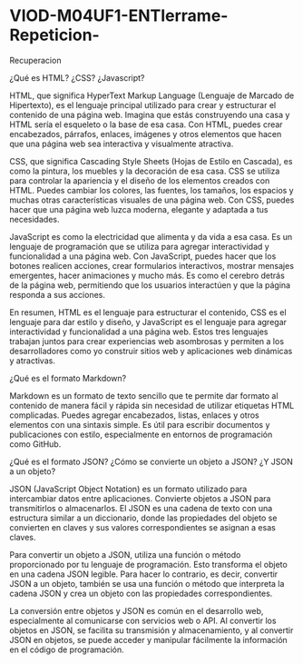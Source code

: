 # VIOD-M04UF1-ENTIerrame-Repeticion-
Recuperacion

¿Qué es HTML? ¿CSS? ¿Javascript?

HTML, que significa HyperText Markup Language (Lenguaje de Marcado de Hipertexto), es el lenguaje principal utilizado para crear y estructurar el contenido de una página web. Imagina que estás construyendo una casa y HTML sería el esqueleto o la base de esa casa. Con HTML, puedes crear encabezados, párrafos, enlaces, imágenes y otros elementos que hacen que una página web sea interactiva y visualmente atractiva.

CSS, que significa Cascading Style Sheets (Hojas de Estilo en Cascada), es como la pintura, los muebles y la decoración de esa casa. CSS se utiliza para controlar la apariencia y el diseño de los elementos creados con HTML. Puedes cambiar los colores, las fuentes, los tamaños, los espacios y muchas otras características visuales de una página web. Con CSS, puedes hacer que una página web luzca moderna, elegante y adaptada a tus necesidades.

JavaScript es como la electricidad que alimenta y da vida a esa casa. Es un lenguaje de programación que se utiliza para agregar interactividad y funcionalidad a una página web. Con JavaScript, puedes hacer que los botones realicen acciones, crear formularios interactivos, mostrar mensajes emergentes, hacer animaciones y mucho más. Es como el cerebro detrás de la página web, permitiendo que los usuarios interactúen y que la página responda a sus acciones.

En resumen, HTML es el lenguaje para estructurar el contenido, CSS es el lenguaje para dar estilo y diseño, y JavaScript es el lenguaje para agregar interactividad y funcionalidad a una página web. Estos tres lenguajes trabajan juntos para crear experiencias web asombrosas y permiten a los desarrolladores como yo construir sitios web y aplicaciones web dinámicas y atractivas.

¿Qué es el formato Markdown?

Markdown es un formato de texto sencillo que te permite dar formato al contenido de manera fácil y rápida sin necesidad de utilizar etiquetas HTML complicadas. Puedes agregar encabezados, listas, enlaces y otros elementos con una sintaxis simple. Es útil para escribir documentos y publicaciones con estilo, especialmente en entornos de programación como GitHub.

¿Qué es el formato JSON? ¿Cómo se convierte un objeto a JSON? ¿Y JSON a un objeto?

JSON (JavaScript Object Notation) es un formato utilizado para intercambiar datos entre aplicaciones. Convierte objetos a JSON para transmitirlos o almacenarlos. El JSON es una cadena de texto con una estructura similar a un diccionario, donde las propiedades del objeto se convierten en claves y sus valores correspondientes se asignan a esas claves.

Para convertir un objeto a JSON, utiliza una función o método proporcionado por tu lenguaje de programación. Esto transforma el objeto en una cadena JSON legible. Para hacer lo contrario, es decir, convertir JSON a un objeto, también se usa una función o método que interpreta la cadena JSON y crea un objeto con las propiedades correspondientes.

La conversión entre objetos y JSON es común en el desarrollo web, especialmente al comunicarse con servicios web o API. Al convertir los objetos en JSON, se facilita su transmisión y almacenamiento, y al convertir JSON en objetos, se puede acceder y manipular fácilmente la información en el código de programación.
